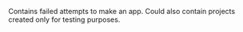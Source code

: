 Contains failed attempts to make an app.
Could also contain projects created only for testing purposes.
